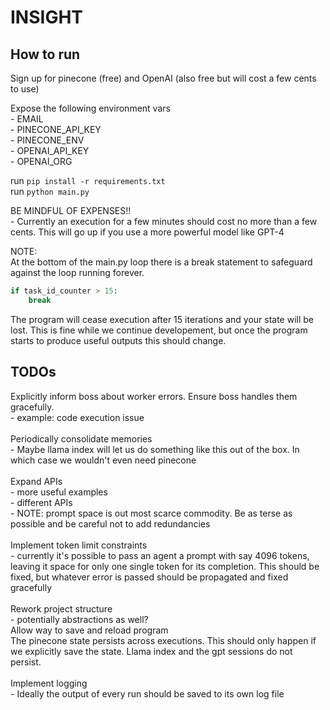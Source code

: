 # INSIGHT

## How to run

Sign up for pinecone (free) and OpenAI (also free but will cost a few cents to use)

Expose the following environment vars<br>
    - EMAIL<br>
    - PINECONE_API_KEY<br>
    - PINECONE_ENV<br>
    - OPENAI_API_KEY<br>
    - OPENAI_ORG<br>

run `pip install -r requirements.txt`<br>
run `python main.py`

BE MINDFUL OF EXPENSES!!<br>
    - Currently an execution for a few minutes should cost no more than a few cents. This will go up if you use a more powerful model like GPT-4<br>

NOTE:<br>
At the bottom of the main.py loop there is a break statement to safeguard against the loop running forever.<br>

```py
if task_id_counter > 15:
    break
```
 
The program will cease execution after 15 iterations and your state will be lost. This is fine while we continue developement, but once the program starts to produce useful outputs this should change.<br>


## TODOs

Explicitly inform boss about worker errors. Ensure boss handles them gracefully.<br>
    - example: code execution issue<br><br>
Periodically consolidate memories<br>
    - Maybe llama index will let us do something like this out of the box. In which case we wouldn't even need pinecone<br><br>
Expand APIs<br>
    - more useful examples<br>
    - different APIs<br>
    - NOTE: prompt space is out most scarce commodity. Be as terse as possible and be careful not to add redundancies<br><br>
Implement token limit constraints<br>
    - currently it's possible to pass an agent a prompt with say 4096 tokens, leaving it space for only one single token for its completion. This should be fixed, but whatever error is passed should be propagated and fixed gracefully<br><br>
Rework project structure<br>
    - potentially abstractions as well?<br>
Allow way to save and reload program<br>
The pinecone state persists across executions. This should only happen if we explicitly save the state. Llama index and the gpt sessions do not persist.<br><br>
Implement logging<br>
    - Ideally the output of every run should be saved to its own log file<br>